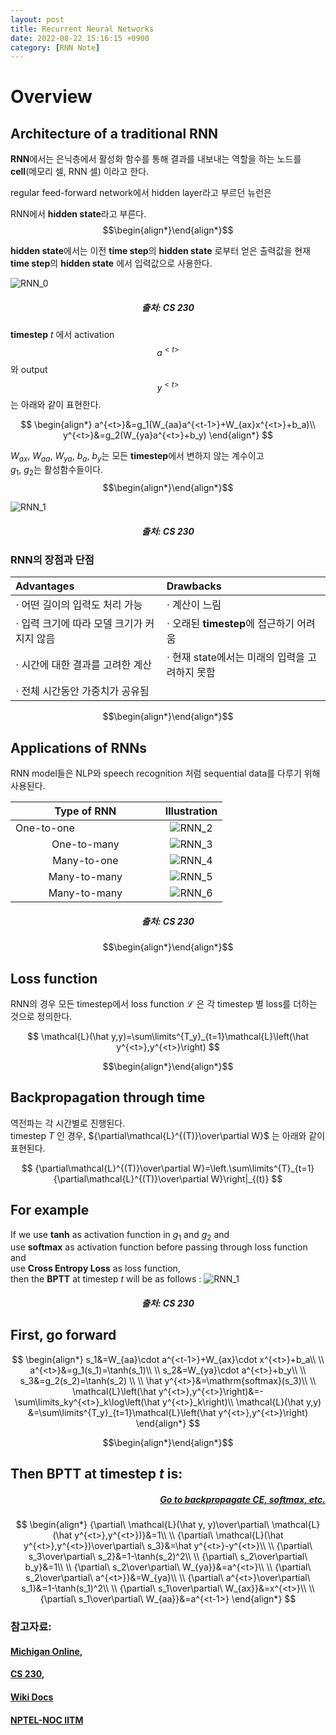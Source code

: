 ```yaml
---
layout: post
title: Recurrent Neural Networks
date: 2022-08-22 15:16:15 +0900
category: [RNN Note]
---
```


# Overview

## Architecture of a traditional RNN
**RNN**에서는 은닉층에서 활성화 함수를 통해 결과를 내보내는 역할을 하는 노드를 **cell**(메모리 셀, RNN 셀) 이라고 한다.

regular feed-forward network에서 hidden layer라고 부르던 뉴런은

RNN에서 **hidden state**라고 부른다.  
$$\begin{align*}\end{align*}$$

**hidden state**에서는 이전 **time step**의 **hidden state** 로부터 얻은 출력값을 현재 **time step**의 **hidden state** 에서 입력값으로 사용한다.

![RNN_0](/assets/img/RNN%20Note/RNN/RNN_0.png)
<h5><center>출처: CS 230</center></h5>

**timestep** $t$ 에서 activation $$a^{<t>}$$와 output $$y^{<t>}$$는 아래와 같이 표현한다.

$$
\begin{align*}
a^{<t>}&=g_1(W_{aa}a^{<t-1>}+W_{ax}x^{<t>}+b_a)\\
y^{<t>}&=g_2(W_{ya}a^{<t>}+b_y)
\end{align*}
$$

$W_{ax},\ W_{aa},\ W_{ya},\ b_a,\ b_y$는 모든 **timestep**에서 변하지 않는 계수이고  
$g_1,\ g_2$는 활성함수들이다.  
$$\begin{align*}\end{align*}$$

![RNN_1](/assets/img/RNN%20Note/RNN/RNN_1.png)
<h5><center>출처: CS 230</center></h5>

### RNN의 장점과 단점

| Advantages | Drawbacks |
|:---|:---|
| $\cdot$ 어떤 길이의 입력도 처리 가능| $\cdot$ 계산이 느림|
| $\cdot$ 입력 크기에 따라 모델 크기가 커지지 않음| $\cdot$ 오래된 **timestep**에 접근하기 어려움|
| $\cdot$ 시간에 대한 결과를 고려한 계산| $\cdot$ 현재 state에서는 미래의 입력을 고려하지 못함|
| $\cdot$ 전체 시간동안 가중치가 공유됨||

$$\begin{align*}\end{align*}$$
## Applications of RNNs
RNN model들은 NLP와 speech recognition 처럼 sequential data를 다루기 위해 사용된다.  

|Type of RNN|Illustration|
|:---:|:---:|
|One-to-one &nbsp;&nbsp;&nbsp;&nbsp;&nbsp;&nbsp;&nbsp;&nbsp;&nbsp;&nbsp;&nbsp;&nbsp;&nbsp;&nbsp;&nbsp;&nbsp;&nbsp;&nbsp;&nbsp;&nbsp;&nbsp;&nbsp;&nbsp;&nbsp;&nbsp;&nbsp;&nbsp;&nbsp;&nbsp;|![RNN_2](/assets/img/RNN%20Note/RNN/RNN_2.png)|
|One-to-many|![RNN_3](/assets/img/RNN%20Note/RNN/RNN_3.png)|
|Many-to-one|![RNN_4](/assets/img/RNN%20Note/RNN/RNN_4.png)|
|Many-to-many|![RNN_5](/assets/img/RNN%20Note/RNN/RNN_5.png)|
|Many-to-many|![RNN_6](/assets/img/RNN%20Note/RNN/RNN_6.png)|

<h5><center>출처: CS 230</center></h5>

$$\begin{align*}\end{align*}$$
## Loss function
RNN의 경우 모든 timestep에서 loss function $\mathcal{L}$ 은 각 timestep 별 loss를 더하는 것으로 정의한다.

$$
\mathcal{L}(\hat y,y)=\sum\limits^{T_y}_{t=1}\mathcal{L}\left(\hat y^{<t>},y^{<t>}\right)
$$

$$\begin{align*}\end{align*}$$
## Backpropagation through time
역전파는 각 시간별로 진행된다.  
timestep $T$ 인 경우, ${\partial\mathcal{L}^{(T)}\over\partial W}$ 는 아래와 같이 표현된다.  

$$
{\partial\mathcal{L}^{(T)}\over\partial W}=\left.\sum\limits^{T}_{t=1}{\partial\mathcal{L}^{(T)}\over\partial W}\right|_{(t)}
$$

## **For example**
If we use **tanh** as activation function in $g_1\mathsf{\ and\ }g_2$ and  
use **softmax** as activation function before passing through loss function and  
use **Cross Entropy Loss** as loss function,  
then the **BPTT** at timestep $t$ will be as follows :
![RNN_1](/assets/img/RNN%20Note/RNN/RNN_1.png)
<h5><center>출처: CS 230</center></h5>

## First, go forward

$$
\begin{align*}
s_1&=W_{aa}\cdot a^{<t-1>}+W_{ax}\cdot x^{<t>}+b_a\\ \\
a^{<t>}&=g_1(s_1)=\tanh(s_1)\\ \\
s_2&=W_{ya}\cdot a^{<t>}+b_y\\ \\
s_3&=g_2(s_2)=\tanh(s_2) \\ \\
\hat y^{<t>}&=\mathrm{softmax}(s_3)\\ \\
\mathcal{L}\left(\hat y^{<t>},y^{<t>}\right)&=-\sum\limits_ky^{<t>}_k\log\left(\hat y^{<t>}_k\right)\\
\mathcal{L}(\hat y,y)
&=\sum\limits^{T_y}_{t=1}\mathcal{L}\left(\hat y^{<t>},y^{<t>}\right)
\end{align*}
$$

$$\begin{align*}\end{align*}$$
## Then **BPTT** at timestep $t$ is:
<div style="text-align: right"><h5><a href='https://kchanghun.github.io/deeplearning%20from%20scratch/2022/08/21/Ch5-BackPropagation.html'>Go to backpropagate CE, softmax, etc.</a></h5></div>

$$
\begin{align*}
{\partial\ \mathcal{L}(\hat y, y)\over\partial\ \mathcal{L}(\hat y^{<t>},y^{<t>})}&=1\\ \\
{\partial\ \mathcal{L}(\hat y^{<t>},y^{<t>})\over\partial\ s_3}&=\hat y^{<t>}-y^{<t>}\\ \\
{\partial\ s_3\over\partial\ s_2}&=1-\tanh(s_2)^2\\ \\
{\partial\ s_2\over\partial\ b_y}&=1\\ \\
{\partial\ s_2\over\partial\ W_{ya}}&=a^{<t>}\\ \\
{\partial\ s_2\over\partial\ a^{<t>}}&=W_{ya}\\ \\
{\partial\ a^{<t>}\over\partial\ s_1}&=1-\tanh(s_1)^2\\ \\
{\partial\ s_1\over\partial\ W_{ax}}&=x^{<t>}\\ \\
{\partial\ s_1\over\partial\ W_{aa}}&=a^{<t-1>}
\end{align*}
$$



### 참고자료:
#### [Michigan Online](https://www.youtube.com/watch?v=dUzLD91Sj-o&list=PL5-TkQAfAZFbzxjBHtzdVCWE0Zbhomg7r&index=12),
#### [CS 230](https://stanford.edu/~shervine/teaching/cs-230/cheatsheet-recurrent-neural-networks),
#### [Wiki Docs](https://wikidocs.net/22886)
#### [NPTEL-NOC IITM](https://www.youtube.com/watch?v=Xeb6OjnVn8g)